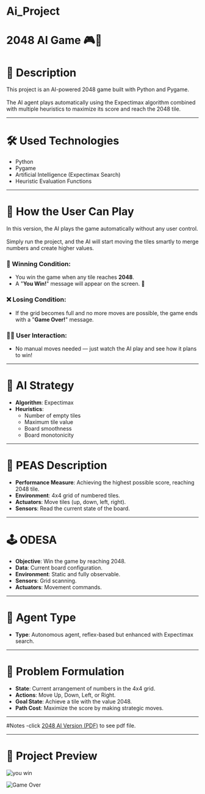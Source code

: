  # Ai_Project
# 2048 AI Game 🎮🤖

                                                                        
# 📜 Description  
This project is an AI-powered 2048 game built with Python and Pygame.<br>  
The AI agent plays automatically using the Expectimax algorithm combined with multiple heuristics to maximize its score and reach the 2048 tile.<br>

---

# 🛠 Used Technologies  
- Python<br>  
- Pygame<br>  
- Artificial Intelligence (Expectimax Search)<br>  
- Heuristic Evaluation Functions<br>  

---

# 🚀 How the User Can Play  
In this version, the AI plays the game automatically without any user control.<br>  
Simply run the project, and the AI will start moving the tiles smartly to merge numbers and create higher values.<br>

### 🎯 Winning Condition:  
- You win the game when any tile reaches **2048**.<br>  
- A "**You Win!**" message will appear on the screen. 🎉<br>

### ❌ Losing Condition:  
- If the grid becomes full and no more moves are possible, the game ends with a "**Game Over!**" message.<br>

### 🧑‍💻 User Interaction:  
- No manual moves needed — just watch the AI play and see how it plans to win!<br>

---

# 🎯 AI Strategy  
- **Algorithm**: Expectimax<br>  
- **Heuristics**:<br>  
  - Number of empty tiles<br>  
  - Maximum tile value<br>  
  - Board smoothness<br>  
  - Board monotonicity<br>  

---

# 🧠 PEAS Description  
- **Performance Measure**: Achieving the highest possible score, reaching 2048 tile.<br>  
- **Environment**: 4x4 grid of numbered tiles.<br>  
- **Actuators**: Move tiles (up, down, left, right).<br>  
- **Sensors**: Read the current state of the board.<br>  

---

# 🕹 ODESA  
- **Objective**: Win the game by reaching 2048.<br>  
- **Data**: Current board configuration.<br>  
- **Environment**: Static and fully observable.<br>  
- **Sensors**: Grid scanning.<br>  
- **Actuators**: Movement commands.<br>  

---

# 🤖 Agent Type  
- **Type**: Autonomous agent, reflex-based but enhanced with Expectimax search.<br>  

---

# 🧩 Problem Formulation  
- **State**: Current arrangement of numbers in the 4x4 grid.<br>  
- **Actions**: Move Up, Down, Left, or Right.<br>  
- **Goal State**: Achieve a tile with the value 2048.<br>  
- **Path Cost**: Maximize the score by making strategic moves.<br>  

---
#Notes
-click [2048 AI Version (PDF)](https://www.canva.com/design/DAGmC6fMYg8/TG3HSk7tFXddmS3-oY64tA/view?utm_content=DAGmC6fMYg8&utm_campaign=designshare&utm_medium=link2&utm_source=uniquelinks&utlId=hb0056a274a) to see pdf file.<br>

---
# 📸 Project Preview  

  ![you win](https://github.com/user-attachments/assets/7d257993-053b-478b-a5f2-f1bac35f59bb)                     
          
  ![Game Over](https://github.com/user-attachments/assets/8619f375-626a-4fb1-9c18-1bb94afe6f72)
